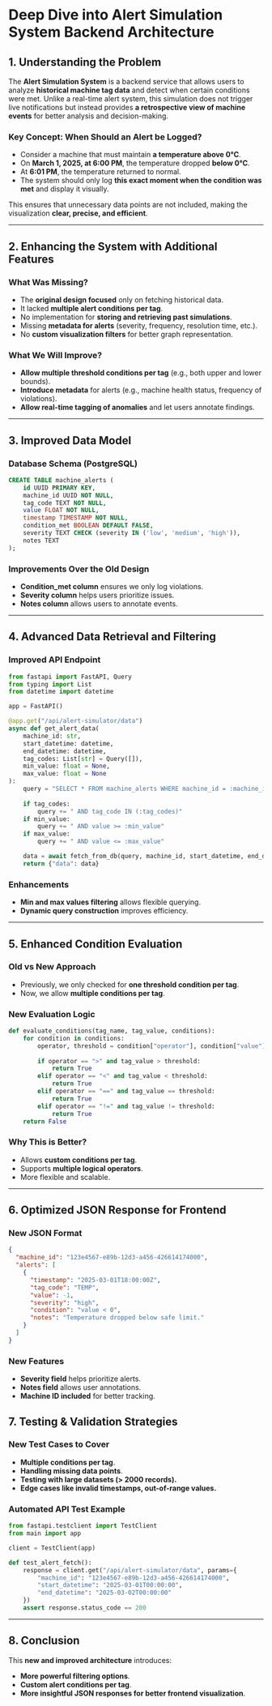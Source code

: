 # Deep Dive into Alert Simulation System Backend Architecture

## 1. Understanding the Problem

The **Alert Simulation System** is a backend service that allows users to analyze **historical machine tag data** and detect when certain conditions were met. Unlike a real-time alert system, this simulation does not trigger live notifications but instead provides **a retrospective view of machine events** for better analysis and decision-making.

### **Key Concept: When Should an Alert be Logged?**

- Consider a machine that must maintain **a temperature above 0°C**.
- On **March 1, 2025, at 6:00 PM**, the temperature dropped **below 0°C**.
- At **6:01 PM**, the temperature returned to normal.
- The system should only log **this exact moment when the condition was met** and display it visually.

This ensures that unnecessary data points are not included, making the visualization **clear, precise, and efficient**.

---

## 2. Enhancing the System with Additional Features

### **What Was Missing?**

- The **original design focused** only on fetching historical data.
- It lacked **multiple alert conditions per tag**.
- No implementation for **storing and retrieving past simulations**.
- Missing **metadata for alerts** (severity, frequency, resolution time, etc.).
- No **custom visualization filters** for better graph representation.

### **What We Will Improve?**

- **Allow multiple threshold conditions per tag** (e.g., both upper and lower bounds).
- **Introduce metadata** for alerts (e.g., machine health status, frequency of violations).
- **Allow real-time tagging of anomalies** and let users annotate findings.

---

## 3. Improved Data Model

### **Database Schema (PostgreSQL)**

```sql
CREATE TABLE machine_alerts (
    id UUID PRIMARY KEY,
    machine_id UUID NOT NULL,
    tag_code TEXT NOT NULL,
    value FLOAT NOT NULL,
    timestamp TIMESTAMP NOT NULL,
    condition_met BOOLEAN DEFAULT FALSE,
    severity TEXT CHECK (severity IN ('low', 'medium', 'high')),
    notes TEXT
);
```

### **Improvements Over the Old Design**

- **Condition\_met column** ensures we only log violations.
- **Severity column** helps users prioritize issues.
- **Notes column** allows users to annotate events.

---

## 4. Advanced Data Retrieval and Filtering

### **Improved API Endpoint**

```python
from fastapi import FastAPI, Query
from typing import List
from datetime import datetime

app = FastAPI()

@app.get("/api/alert-simulator/data")
async def get_alert_data(
    machine_id: str,
    start_datetime: datetime,
    end_datetime: datetime,
    tag_codes: List[str] = Query([]),
    min_value: float = None,
    max_value: float = None
):
    query = "SELECT * FROM machine_alerts WHERE machine_id = :machine_id AND timestamp BETWEEN :start AND :end"
    
    if tag_codes:
        query += " AND tag_code IN (:tag_codes)"
    if min_value:
        query += " AND value >= :min_value"
    if max_value:
        query += " AND value <= :max_value"

    data = await fetch_from_db(query, machine_id, start_datetime, end_datetime, tag_codes, min_value, max_value)
    return {"data": data}
```

### **Enhancements**

- **Min and max values filtering** allows flexible querying.
- **Dynamic query construction** improves efficiency.

---

## 5. Enhanced Condition Evaluation

### **Old vs New Approach**

- Previously, we only checked for **one threshold condition per tag**.
- Now, we allow **multiple conditions per tag**.

### **New Evaluation Logic**

```python
def evaluate_conditions(tag_name, tag_value, conditions):
    for condition in conditions:
        operator, threshold = condition["operator"], condition["value"]
        
        if operator == ">" and tag_value > threshold:
            return True
        elif operator == "<" and tag_value < threshold:
            return True
        elif operator == "==" and tag_value == threshold:
            return True
        elif operator == "!=" and tag_value != threshold:
            return True
    return False
```

### **Why This is Better?**

- Allows **custom conditions per tag**.
- Supports **multiple logical operators**.
- More flexible and scalable.

---

## 6. Optimized JSON Response for Frontend

### **New JSON Format**

```json
{
  "machine_id": "123e4567-e89b-12d3-a456-426614174000",
  "alerts": [
    {
      "timestamp": "2025-03-01T18:00:00Z",
      "tag_code": "TEMP",
      "value": -1,
      "severity": "high",
      "condition": "value < 0",
      "notes": "Temperature dropped below safe limit."
    }
  ]
}
```

### **New Features**

- **Severity field** helps prioritize alerts.
- **Notes field** allows user annotations.
- **Machine ID included** for better tracking.

## 7. Testing & Validation Strategies

### **New Test Cases to Cover**

- **Multiple conditions per tag**.
- **Handling missing data points**.
- **Testing with large datasets (> 2000 records).**
- **Edge cases like invalid timestamps, out-of-range values.**

### **Automated API Test Example**

```python
from fastapi.testclient import TestClient
from main import app

client = TestClient(app)

def test_alert_fetch():
    response = client.get("/api/alert-simulator/data", params={
        "machine_id": "123e4567-e89b-12d3-a456-426614174000",
        "start_datetime": "2025-03-01T00:00:00",
        "end_datetime": "2025-03-02T00:00:00"
    })
    assert response.status_code == 200
```

---

## 8. Conclusion

This **new and improved architecture** introduces:

- **More powerful filtering options**.
- **Custom alert conditions per tag**.
- **More insightful JSON responses for better frontend visualization**.

